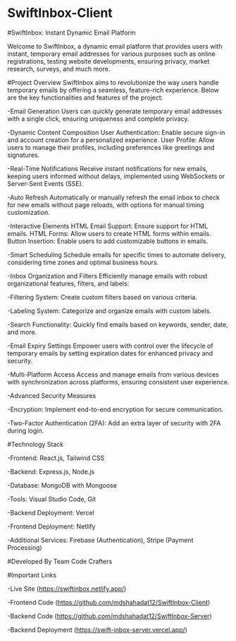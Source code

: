 # SwiftInbox-Client

#SwiftInbox: Instant Dynamic Email Platform

Welcome to SwiftInbox, a dynamic email platform that provides users with instant, temporary email addresses for various purposes such as online registrations, testing website developments, ensuring privacy, market research, surveys, and much more.


#Project Overview
SwiftInbox aims to revolutionize the way users handle temporary emails by offering a seamless, feature-rich experience. Below are the key functionalities and features of the project:

-Email Generation
Users can quickly generate temporary email addresses with a single click, ensuring uniqueness and complete privacy.

-Dynamic Content Composition
User Authentication: Enable secure sign-in and account creation for a personalized experience.
User Profile: Allow users to manage their profiles, including preferences like greetings and signatures.

-Real-Time Notifications
Receive instant notifications for new emails, keeping users informed without delays, implemented using WebSockets or Server-Sent Events (SSE).

-Auto Refresh
Automatically or manually refresh the email inbox to check for new emails without page reloads, with options for manual timing customization.

-Interactive Elements
HTML Email Support: Ensure support for HTML emails.
HTML Forms: Allow users to create HTML forms within emails.
Button Insertion: Enable users to add customizable buttons in emails.

-Smart Scheduling
Schedule emails for specific times to automate delivery, considering time zones and optimal business hours.

-Inbox Organization and Filters
Efficiently manage emails with robust organizational features, filters, and labels:

-Filtering System: Create custom filters based on various criteria.

-Labeling System: Categorize and organize emails with custom labels.

-Search Functionality: Quickly find emails based on keywords, sender, date, and more.

-Email Expiry Settings
Empower users with control over the lifecycle of temporary emails by setting expiration dates for enhanced privacy and security.

-Multi-Platform Access
Access and manage emails from various devices with synchronization across platforms, ensuring consistent user experience.

-Advanced Security Measures

-Encryption: Implement end-to-end encryption for secure communication.

-Two-Factor Authentication (2FA): Add an extra layer of security with 2FA during login.

#Technology Stack

-Frontend: React.js, Tailwind CSS

-Backend: Express.js, Node.js

-Database: MongoDB with Mongoose

-Tools: Visual Studio Code, Git

-Backend Deployment: Vercel

-Frontend Deployment: Netlify

-Additional Services: Firebase (Authentication), Stripe (Payment Processing)

#Developed By
Team Code Crafters

#Important Links

-Live Site (https://swiftinbox.netlify.app/)

-Frontend Code (https://github.com/mdshahadat12/SwiftInbox-Client)

-Backend Code (https://github.com/mdshahadat12/SwiftInbox-Server)

-Backend Deployment (https://swift-inbox-server.vercel.app/)
